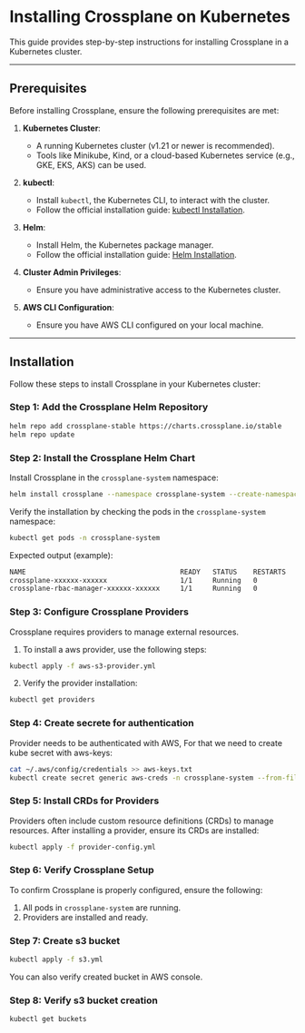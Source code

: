 # Installing Crossplane on Kubernetes

This guide provides step-by-step instructions for installing Crossplane in a Kubernetes cluster.

---

## Prerequisites

Before installing Crossplane, ensure the following prerequisites are met:

1. **Kubernetes Cluster**:
   - A running Kubernetes cluster (v1.21 or newer is recommended).
   - Tools like Minikube, Kind, or a cloud-based Kubernetes service (e.g., GKE, EKS, AKS) can be used.

2. **kubectl**:
   - Install `kubectl`, the Kubernetes CLI, to interact with the cluster.
   - Follow the official installation guide: [kubectl Installation](https://kubernetes.io/docs/tasks/tools/).

3. **Helm**:
   - Install Helm, the Kubernetes package manager.
   - Follow the official installation guide: [Helm Installation](https://helm.sh/docs/intro/install/).

4. **Cluster Admin Privileges**:
   - Ensure you have administrative access to the Kubernetes cluster.
     
5. **AWS CLI Configuration**:
   - Ensure you have AWS CLI configured on your local machine.
---

## Installation

Follow these steps to install Crossplane in your Kubernetes cluster:

### Step 1: Add the Crossplane Helm Repository

```bash
helm repo add crossplane-stable https://charts.crossplane.io/stable
helm repo update
```

### Step 2: Install the Crossplane Helm Chart

Install Crossplane in the `crossplane-system` namespace:
```bash
helm install crossplane --namespace crossplane-system --create-namespace crossplane-stable/crossplane
```

Verify the installation by checking the pods in the `crossplane-system` namespace:
```bash
kubectl get pods -n crossplane-system
```
Expected output (example):
```bash
NAME                                      READY   STATUS    RESTARTS   AGE
crossplane-xxxxxx-xxxxxx                  1/1     Running   0          xxm
crossplane-rbac-manager-xxxxxx-xxxxxx     1/1     Running   0          xxm
```

### Step 3: Configure Crossplane Providers

Crossplane requires providers to manage external resources. 
1. To install a aws provider, use the following steps:
```bash
kubectl apply -f aws-s3-provider.yml
```
2. Verify the provider installation:
```bash
kubectl get providers
```

### Step 4: Create secrete for authentication

Provider needs to be authenticated with AWS, For that we need to create kube secret with aws-keys:
```bash
cat ~/.aws/config/credentials >> aws-keys.txt
kubectl create secret generic aws-creds -n crossplane-system --from-file=creds=aws-keys.txt
```

### Step 5: Install CRDs for Providers

Providers often include custom resource definitions (CRDs) to manage resources. After installing a provider, ensure its CRDs are installed:
```bash
kubectl apply -f provider-config.yml
```

### Step 6: Verify Crossplane Setup

To confirm Crossplane is properly configured, ensure the following:
1. All pods in `crossplane-system` are running.
2. Providers are installed and ready.

### Step 7: Create s3 bucket

```bash
kubectl apply -f s3.yml
```
You can also verify created bucket in AWS console.

### Step 8: Verify s3 bucket creation

```bash
kubectl get buckets
```
